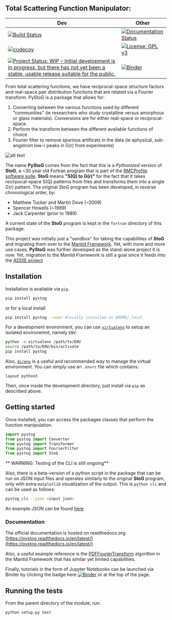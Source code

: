 Total Scattering Function Manipulator:
-----------------------------------------------------------

| Dev | Other |
|-----|-------|
|[![Build Status](https://travis-ci.org/marshallmcdonnell/pystog.svg?branch=master)](https://travis-ci.org/marshallmcdonnell/pystog) | [![Documentation Status](https://readthedocs.org/projects/pystog/badge/?version=latest)](https://pystog.readthedocs.io/en/latest/?badge=latest) |
| [![codecov](https://codecov.io/gh/marshallmcdonnell/pystog/branch/master/graph/badge.svg)](https://codecov.io/gh/marshallmcdonnell/pystog) | [![License: GPL v3](https://img.shields.io/badge/License-GPLv3-blue.svg)](https://www.gnu.org/licenses/gpl-3.0) |
| [![Project Status: WIP – Initial development is in progress, but there has not yet been a stable, usable release suitable for the public.](https://www.repostatus.org/badges/latest/wip.svg)](https://www.repostatus.org/#wip) |[![Binder](https://mybinder.org/badge_logo.svg)](https://mybinder.org/v2/gh/marshallmcdonnell/pystog/master?filepath=tutorials) |

From total scattering functions, we have reciprocal-space structure factors and real-space pair distribution functions that are related via a Fourier transform. PyStoG is a package that allows for:
1. Converting between the various functions used by different "communities" (ie researchers who study crystalline versus amorphous or glass materials). Conversions are for either real-space or reciprocal-space.
2. Perform the transform between the different available functions of choice
3. Fourier filter to remove spurious artificats in the data (ie aphysical, sub-angstrom low-r peaks in G(r) from experiments)

![alt text](https://raw.githubusercontent.com/marshallmcdonnell/mantid_total_scattering/master/images/sofq_to_gofr.png)


The name **PyStoG** comes from the fact that this is a _Pythonized_ version of **StoG**, a ~30 year old Fortran program that is part of the [RMCProfile software suite](http://www.rmcprofile.org/Main_Page). **StoG** means **"S(Q) to G(r)"** for the fact that it takes recirpocal-space S(Q) patterns from files and transforms them into a single G(r) pattern. The original *StoG* program has been developed, in reverse chronological order, by:

 * Matthew Tucker and Martin Dove (~2009)
 * Spencer Howells (~1989)
 * Jack Carpenter (prior to 1989)
 
 A current state of the **StoG** program is kept in the `fortran` directory of this package.

This project was initially just a "sandbox" for taking the capabilities of **StoG** and migrating them over to the [Mantid Framework](https://github.com/mantidproject/mantid). Yet, with more and more use cases, **PyStoG** was further developed as the stand-alone project it is now. Yet, migration to the Mantid Framework is still a goal since it feeds into the [ADDIE project](https://github.com/neutrons/addie)

## Installation

Installation is available via `pip`. 

```bash 
pip install pystog
```

or for a local install
```bash
pip install pystog --user #locally installed in $HOME/.local
```
For a development environment, you can use [`virtualenv`](https://virtualenv.pypa.io/en/latest/) to setup an isolated environemnt, namely `ENV`:

```bash
python -m virtualenv /path/to/ENV
source /path/to/ENV/bin/activate
pip install pystog
```

Also, [`direnv`](https://github.com/direnv/direnv) is a useful and recommended way to manage the virtual environment. You can simply use an `.envrc` file which contains:

`layout python3`

Then, once inside the development directory, just install via `pip` as described above.

## Getting started

Once installed, you can access the packages classes that perform the function manipulation. 

```python
import pystog
from pystog import Converter
from pystog import Transformer
from pystog import FourierFilter
from pystog import StoG
```
** WARNING: Testing of the CLI is still ongoing**

Also, there is a beta-version of a python script in the package that can be run on JSON input files and operates similarly to the original **StoG** program, only with extra `matplotlib` visualization of the output. This is `python cli` and can be used as follows:

```bash
pystog_cli --json <input json>
```
An example JSON can be found [here](https://github.com/marshallmcdonnell/pystog/blob/master/data/examples/argon_pystog.json)

### Documentation
The official documentation is hosted on readthedocs.org: [https://pystog.readthedocs.io/en/latest/](https://pystog.readthedocs.io/en/latest/)

Also, a useful example reference is the [PDFFourierTransform](http://docs.mantidproject.org/nightly/algorithms/PDFFourierTransform-v1.html) algorithm in the Mantid Framework that has similar yet limited capabilities.

Finally, tutorials in the form of Jupyter Notebooks can be launched via Binder by clicking the badge here [![Binder](https://mybinder.org/badge_logo.svg)](https://mybinder.org/v2/gh/marshallmcdonnell/pystog/master?filepath=tutorials) or at the top of the page.

## Running the tests
From the parent directory of the module, run:

```bash
python setup.py test
```
